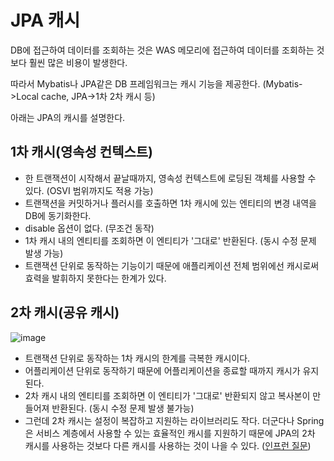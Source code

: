 # JPA 캐시

DB에 접근하여 데이터를 조회하는 것은 WAS 메모리에 접근하여 데이터를 조회하는 것보다 훨씬 많은 비용이 발생한다.

따라서 Mybatis나 JPA같은 DB 프레임워크는 캐시 기능을 제공한다. (Mybatis->Local cache, JPA->1차 2차 캐시 등)

아래는 JPA의 캐시를 설명한다.

## 1차 캐시(영속성 컨텍스트)
- 한 트랜잭션이 시작해서 끝날때까지, 영속성 컨텍스트에 로딩된 객체를 사용할 수 있다. (OSVI 범위까지도 적용 가능)
- 트랜잭션을 커밋하거나 플러시를 호출하면 1차 캐시에 있는 엔티티의 변경 내역을 DB에 동기화한다.
- disable 옵션이 없다. (무조건 동작)
- 1차 캐시 내의 엔티티를 조회하면 이 엔티티가 '그대로' 반환된다. (동시 수정 문제 발생 가능)
- 트랜잭션 단위로 동작하는 기능이기 때문에 애플리케이션 전체 범위에선 캐시로써 효력을 발휘하지 못한다는 한계가 있다.

## 2차 캐시(공유 캐시)

![image](https://user-images.githubusercontent.com/47667821/148594893-044ddecd-fee1-4845-a4ee-7281acc0f0b9.png)

- 트랜잭션 단위로 동작하는 1차 캐시의 한계를 극복한 캐시이다. 
- 어플리케이션 단위로 동작하기 때문에 어플리케이션을 종료할 때까지 캐시가 유지된다.
- 2차 캐시 내의 엔티티를 조회하면 이 엔티티가 '그대로' 반환되지 않고 복사본이 만들어져 반환된다. (동시 수정 문제 발생 불가능)
- 그런데 2차 캐시는 설정이 복잡하고 지원하는 라이브러리도 작다. 더군다나 Spring은 서비스 계층에서 사용할 수 있는 효율적인 캐시를 지원하기 때문에 JPA의 2차 캐시를 사용하는 것보다 다른 캐시를 사용하는 것이 나을 수 있다. ([인프런 질문](https://www.inflearn.com/questions/33629))
